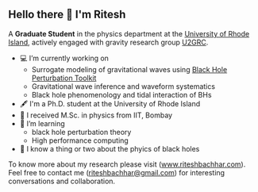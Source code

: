 ## Hello there 👋 I'm Ritesh

A **Graduate Student** in the physics department at the [University of Rhode Island](https://web.uri.edu/physics/), actively engaged with gravity research group [U2GRC](https://web.uri.edu/gravity/).

- :computer: I’m currently working on
  - Surrogate modeling of gravitational waves using [Black Hole Perturbation Toolkit](http://bhptoolkit.org)
  - Gravitational wave inference and waveform systematics
  - Black hole phenomenology and tidal interaction of BHs
- :fountain_pen: I'm a Ph.D. student at the University of Rhode Island
- :pushpin: I received M.Sc. in physics from IIT, Bombay
- :memo: I’m learning
  -  black hole perturbation theory
  -  High performance computing
- 💬 I know a thing or two about the phyics of black holes

To know more about my research please visit (www.riteshbachhar.com). Feel free to contact me (riteshbachhar@gmail.com) for interesting conversations and collaboration.
